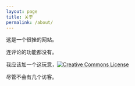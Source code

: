 ```yaml
---
layout: page
title: 关于
permalink: /about/
---
```


这是一个很挫的网站。

连评论的功能都没有。

我应该加一个这玩意，<a rel="license" href="http://creativecommons.org/licenses/by-nc-sa/4.0/"><img alt="Creative Commons License" style="border-width:0" src="https://i.creativecommons.org/l/by-nc-sa/4.0/88x31.png" /></a>

尽管不会有几个访客。
